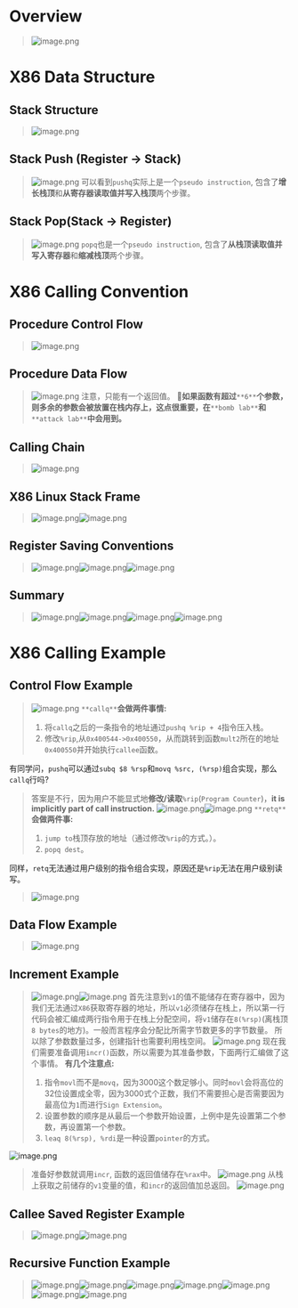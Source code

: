 # Overview
> ![image.png](./X86_Procedures.assets/20231023_2320208098.png)



# X86 Data Structure
## Stack Structure
> ![image.png](./X86_Procedures.assets/20231023_2320214028.png)


## Stack Push (Register -> Stack)
> ![image.png](./X86_Procedures.assets/20231023_2320237907.png)
> 可以看到`pushq`实际上是一个`pseudo instruction`, 包含了**增长栈顶**和**从寄存器读取值并写入栈顶**两个步骤。



## Stack Pop(Stack -> Register)
> ![image.png](./X86_Procedures.assets/20231023_2320234704.png)
> `popq`也是一个`pseudo instruction`, 包含了**从栈顶读取值并写入寄存器**和**缩减栈顶**两个步骤。



# X86 Calling Convention
## Procedure Control Flow
> ![image.png](./X86_Procedures.assets/20231023_2320251111.png)



## Procedure Data Flow
> ![image.png](./X86_Procedures.assets/20231023_2320262877.png)
> 注意，只能有一个返回值。
> 🔔**如果函数有超过**`**6**`**个参数，则多余的参数会被放置在栈内存上，这点很重要，在**`**bomb lab**`**和**`**attack lab**`**中会用到。**



## Calling Chain
> ![image.png](./X86_Procedures.assets/20231023_2320275631.png)



## X86 Linux Stack Frame
> ![image.png](./X86_Procedures.assets/20231023_2320289078.png)![image.png](./X86_Procedures.assets/20231023_2320293854.png)




## Register Saving Conventions
> ![image.png](./X86_Procedures.assets/20231023_2320309820.png)![image.png](./X86_Procedures.assets/20231023_2320315790.png)![image.png](./X86_Procedures.assets/20231023_2320332775.png)



## 
## Summary
> ![image.png](./X86_Procedures.assets/20231023_2320344958.png)![image.png](./X86_Procedures.assets/20231023_2320377793.png)![image.png](./X86_Procedures.assets/20231023_2320394240.png)![image.png](./X86_Procedures.assets/20231023_2320406598.png)


# X86 Calling Example
## Control Flow Example
> ![image.png](./X86_Procedures.assets/20231023_2320411899.png)
> `**callq**`**会做两件事情:**
> 1. 将`callq`之后的一条指令的地址通过`pushq %rip + 4`指令压入栈。
> 2. 修改`%rip`,从`0x400544->0x400550`，从而跳转到函数`mult2`所在的地址`0x400550`并开始执行`callee`函数。
> 
有同学问，`pushq`可以通过`subq $8 %rsp`和`movq %src, (%rsp)`组合实现，那么`callq`行吗?
> 答案是不行，因为用户不能显式地**修改/读取**`%rip`(`Program Counter`)，**it is implicitly part of call instruction.**
> ![image.png](./X86_Procedures.assets/20231023_2320434172.png)![image.png](./X86_Procedures.assets/20231023_2320446108.png)
> `**retq**`**会做两件事:**
> 1. `jump to`栈顶存放的地址（通过修改`%rip`的方式。）。
> 2. `popq dest`。
> 
同样，`retq`无法通过用户级别的指令组合实现，原因还是`%rip`无法在用户级别读写。
> ![image.png](./X86_Procedures.assets/20231023_2320457765.png)



## Data Flow Example
> ![image.png](./X86_Procedures.assets/20231023_2320472502.png)



## Increment Example
> ![image.png](./X86_Procedures.assets/20231023_2320489256.png)![image.png](./X86_Procedures.assets/20231023_2320507675.png)
> 首先注意到`v1`的值不能储存在寄存器中，因为我们无法通过`X86`获取寄存器的地址，所以`v1`必须储存在栈上，所以第一行代码会被汇编成两行指令用于在栈上分配空间，将`v1`储存在`8(%rsp)`(离栈顶`8 bytes`的地方)。一般而言程序会分配比所需字节数更多的字节数量。
> 所以除了参数数量过多，创建指针也需要利用栈空间。
> ![image.png](./X86_Procedures.assets/20231023_2320508166.png)
> 现在我们需要准备调用`incr()`函数，所以需要为其准备参数，下面两行汇编做了这个事情。
> **有几个注意点:**
> 1. 指令`movl`而不是`movq`，因为$3000$这个数足够小。同时`movl`会将高位的32位设置成全零，因为$3000$式个正数，我们不需要担心是否需要因为最高位为`1`而进行`Sign Extension`。
> 2. 设置参数的顺序是从最后一个参数开始设置，上例中是先设置第二个参数，再设置第一个参数。
> 3. `leaq 8(%rsp), %rdi`是一种设置`pointer`的方式。
> 
![image.png](./X86_Procedures.assets/20231023_2320529516.png)
> 准备好参数就调用`incr`, 函数的返回值储存在`%rax`中。
> ![image.png](./X86_Procedures.assets/20231023_2320533869.png)
> 从栈上获取之前储存的`v1`变量的值，和`incr`的返回值加总返回。
> ![image.png](./X86_Procedures.assets/20231023_2320559099.png)



## Callee Saved Register Example
> ![image.png](./X86_Procedures.assets/20231023_2320577002.png)![image.png](./X86_Procedures.assets/20231023_2320585726.png)




## Recursive Function Example
> ![image.png](./X86_Procedures.assets/20231023_2320592869.png)![image.png](./X86_Procedures.assets/20231023_2321014336.png)![image.png](./X86_Procedures.assets/20231023_2321011859.png)![image.png](./X86_Procedures.assets/20231023_2321039023.png)![image.png](./X86_Procedures.assets/20231023_2321049025.png)![image.png](./X86_Procedures.assets/20231023_2321056690.png)![image.png](./X86_Procedures.assets/20231023_2321054453.png)


